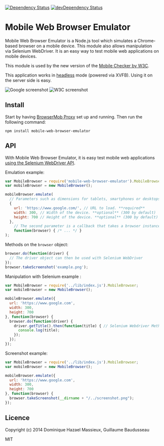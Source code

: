 [![Dependency Status](https://david-dm.org/w3c/mobile-web-browser-emulator.svg)](https://david-dm.org/w3c/mobile-web-browser-emulator)
[![devDependency Status](https://david-dm.org/w3c/mobile-web-browser-emulator/dev-status.svg)](https://david-dm.org/w3c/mobile-web-browser-emulator?type=dev)

# Mobile Web Browser Emulator

Mobile Web Browser Emulator is a Node.js tool which simulates a Chrome-based browser on a mobile device. This module also allows manipulation via Selenium WebDriver. It is an easy way to test mobile web applications on mobile devices.

This module is used by the new version of the [Mobile Checker by W3C](https://validator.w3.org/mobile-alpha/).

This application works in [headless](https://github.com/kesla/node-headless) mode (powered via XVFB). Using it on the server side is easy.

![Google screenshot](https://github.com/w3c/mobile-web-browser-emulator/raw/master/examples/screenshots/google.png)
![W3C screenshot](https://github.com/w3c/mobile-web-browser-emulator/raw/master/examples/screenshots/w3.png)

## Install

Start by having [BrowserMob Proxy](https://bmp.lightbody.net/) set up and running. Then run the following command:

```
npm install mobile-web-browser-emulator
```

## API

With Mobile Web Browser Emulator, it is easy test mobile web applications [using the Selenium WebDriver API](https://seleniumhq.github.io/selenium/docs/api/javascript/).

Emulation example:

```javascript
var MobileBrowser = require('mobile-web-browser-emulator').MobileBrowser;
var mobileBrowser = new MobileBrowser();

mobileBrowser.emulate(
  // Parameters such as dimensions for tablets, smartphones or desktops.
  {
    url: 'https://www.google.com/', // URL to load. **required**
    width: 300, // Width of the device. **optional** (300 by default)
    height: 700 // Height of the device. **optional** (300 by default)
  },
	// The second parameter is a callback that takes a browser instance as an argument
	function(browser) { /* ... */ }
);
```

Methods on the `browser` object:

```javascript
browser.do(function(driver) {
  // The driver object can then be used with Selenium WebDriver
});
browser.takeScreenshot('example.png');
```

Manipulation with Selenium example :

```javascript
var MobileBrowser = require('../lib/index.js').MobileBrowser;
var mobileBrowser = new MobileBrowser();

mobileBrowser.emulate({
  url: 'https://www.google.com',
  width: 300,
  height: 700
}, function(browser) {
  browser.do(function(driver) {
    driver.getTitle().then(function(title) { // Selenium Webdriver Method
      console.log(title);
    });
  });
});
```

Screenshot example:

```javascript
var MobileBrowser = require('../lib/index.js').MobileBrowser;
var mobileBrowser = new MobileBrowser();

mobileBrowser.emulate({
  url: 'https://www.google.com',
  width: 300,
  height: 700
}, function(browser) {
  browser.takeScreenshot(__dirname + "/../screenshot.png");
});
```

## Licence

Copyright (c) 2014 Dominique Hazael Massieux, Guillaume Baudusseau

MIT

